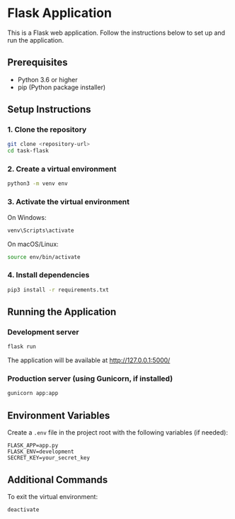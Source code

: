 # Flask Application

This is a Flask web application. Follow the instructions below to set up and run the application.

## Prerequisites

- Python 3.6 or higher
- pip (Python package installer)

## Setup Instructions

### 1. Clone the repository

```bash
git clone <repository-url>
cd task-flask
```

### 2. Create a virtual environment

```bash
python3 -m venv env
```

### 3. Activate the virtual environment

On Windows:
```bash
venv\Scripts\activate
```

On macOS/Linux:
```bash
source env/bin/activate
```

### 4. Install dependencies

```bash
pip3 install -r requirements.txt
```

## Running the Application

### Development server

```bash
flask run
```

The application will be available at http://127.0.0.1:5000/

### Production server (using Gunicorn, if installed)

```bash
gunicorn app:app
```

## Environment Variables

Create a `.env` file in the project root with the following variables (if needed):

```
FLASK_APP=app.py
FLASK_ENV=development
SECRET_KEY=your_secret_key
```

## Additional Commands

To exit the virtual environment:
```bash
deactivate
```